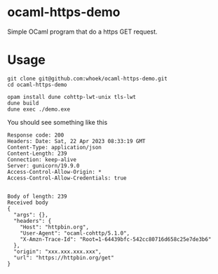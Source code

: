 # ocaml-https-demo

Simple OCaml program that do a https GET request.

# Usage

```
git clone git@github.com:whoek/ocaml-https-demo.git
cd ocaml-https-demo

opam install dune cohttp-lwt-unix tls-lwt
dune build
dune exec ./demo.exe
```
You should see something like this
```
Response code: 200
Headers: Date: Sat, 22 Apr 2023 08:33:19 GMT
Content-Type: application/json
Content-Length: 239
Connection: keep-alive
Server: gunicorn/19.9.0
Access-Control-Allow-Origin: *
Access-Control-Allow-Credentials: true


Body of length: 239
Received body
{
  "args": {}, 
  "headers": {
    "Host": "httpbin.org", 
    "User-Agent": "ocaml-cohttp/5.1.0", 
    "X-Amzn-Trace-Id": "Root=1-64439bfc-542cc80716d658c25e7de3b6"
  }, 
  "origin": "xxx.xxx.xxx.xxx", 
  "url": "https://httpbin.org/get"
}
```
